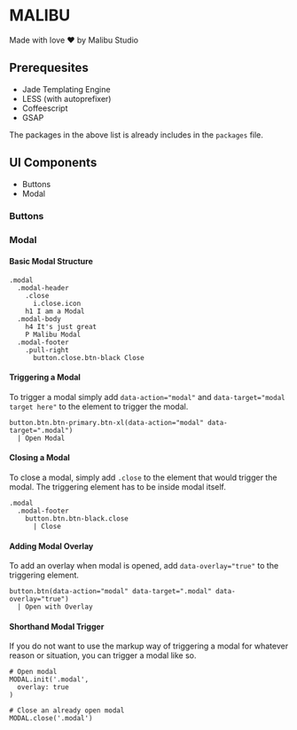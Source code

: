 # MALIBU
Made with love :heart: by Malibu Studio

## Prerequesites
- Jade Templating Engine
- LESS (with autoprefixer)
- Coffeescript
- GSAP

The packages in the above list is already includes in the `packages` file.


## UI Components
- Buttons
- Modal

### Buttons



### Modal

#### Basic Modal Structure

```
.modal
  .modal-header
    .close
      i.close.icon
    h1 I am a Modal
  .modal-body
    h4 It's just great
    P Malibu Modal
  .modal-footer
    .pull-right
      button.close.btn-black Close
```

#### Triggering a Modal

To trigger a modal simply add `data-action="modal"` and `data-target="modal target here"` to the element to trigger the modal.

```
button.btn.btn-primary.btn-xl(data-action="modal" data-target=".modal")
  | Open Modal
```

#### Closing a Modal

To close a modal, simply add `.close` to the element that would trigger the modal. The triggering element has to be inside modal itself.

```
.modal
  .modal-footer
    button.btn.btn-black.close
      | Close
```

#### Adding Modal Overlay

To add an overlay when modal is opened, add `data-overlay="true"` to the triggering element.

```
button.btn(data-action="modal" data-target=".modal" data-overlay="true")
  | Open with Overlay
```

#### Shorthand Modal Trigger

If you do not want to use the markup way of triggering a modal for whatever reason or situation, you can trigger a modal like so.

```
# Open modal
MODAL.init('.modal',
  overlay: true
)

# Close an already open modal
MODAL.close('.modal')
```